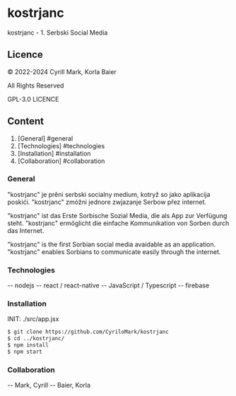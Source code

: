 # kostrjanc

kostrjanc - 1. Serbski Social Media

## Licence

&copy; 2022-2024 Cyrill Mark, Korla Baier

All Rights Reserved

GPL-3.0 LICENCE

## Content

1. [General] #general
2. [Technologies] #technologies
3. [Installation] #installation
4. [Collaboration] #collaboration

### General

"kostrjanc" je prěni serbski socialny medium, kotryž so jako aplikacija poskići.
"kostrjanc" zmóžni jednore zwjazanje Serbow přez internet.

"kostrjanc" ist das Erste Sorbische Sozial Media, die als App zur Verfügung steht.
"kostrjanc" ermöglicht die einfache Kommunikation von Sorben durch das Internet.

"kostrjanc" is the first Sorbian social media avaidable as an application.
"kostrjanc" enables Sorbians to communicate easily through the internet.

### Technologies

-- nodejs
-- react / react-native
-- JavaScript / Typescript
-- firebase

### Installation

INIT: ./src/app.jsx

```bash
$ git clone https://github.com/CyriloMark/kostrjanc
$ cd ../kostrjanc/
$ npm install
$ npm start
```

### Collaboration

-- Mark, Cyrill
-- Baier, Korla

